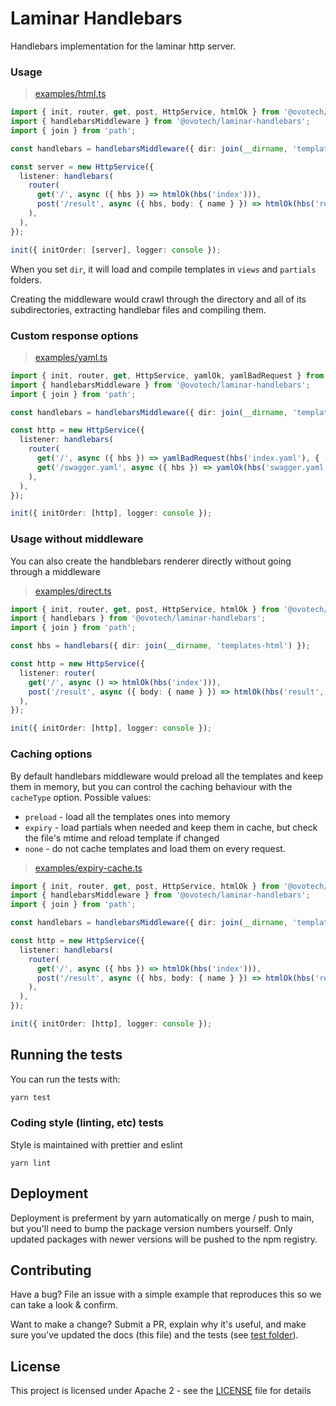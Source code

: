 # Laminar Handlebars

Handlebars implementation for the laminar http server.

### Usage

> [examples/html.ts](https://github.com/ovotech/laminar/tree/main/packages/laminar-handlebars/examples/html.ts)

```typescript
import { init, router, get, post, HttpService, htmlOk } from '@ovotech/laminar';
import { handlebarsMiddleware } from '@ovotech/laminar-handlebars';
import { join } from 'path';

const handlebars = handlebarsMiddleware({ dir: join(__dirname, 'templates-html') });

const server = new HttpService({
  listener: handlebars(
    router(
      get('/', async ({ hbs }) => htmlOk(hbs('index'))),
      post('/result', async ({ hbs, body: { name } }) => htmlOk(hbs('result', { name }))),
    ),
  ),
});

init({ initOrder: [server], logger: console });
```

When you set `dir`, it will load and compile templates in `views` and `partials` folders.

Creating the middleware would crawl through the directory and all of its subdirectories, extracting handlebar files and compiling them.

### Custom response options

> [examples/yaml.ts](https://github.com/ovotech/laminar/tree/main/packages/laminar-handlebars/examples/yaml.ts)

```typescript
import { init, router, get, HttpService, yamlOk, yamlBadRequest } from '@ovotech/laminar';
import { handlebarsMiddleware } from '@ovotech/laminar-handlebars';
import { join } from 'path';

const handlebars = handlebarsMiddleware({ dir: join(__dirname, 'templates-yaml'), views: 'yaml', extension: 'hbr' });

const http = new HttpService({
  listener: handlebars(
    router(
      get('/', async ({ hbs }) => yamlBadRequest(hbs('index.yaml'), { 'X-Index': 'true' })),
      get('/swagger.yaml', async ({ hbs }) => yamlOk(hbs('swagger.yaml', { version: 10 }))),
    ),
  ),
});

init({ initOrder: [http], logger: console });
```

### Usage without middleware

You can also create the handblebars renderer directly without going through a middleware

> [examples/direct.ts](https://github.com/ovotech/laminar/tree/main/packages/laminar-handlebars/examples/direct.ts)

```typescript
import { init, router, get, post, HttpService, htmlOk } from '@ovotech/laminar';
import { handlebars } from '@ovotech/laminar-handlebars';
import { join } from 'path';

const hbs = handlebars({ dir: join(__dirname, 'templates-html') });

const http = new HttpService({
  listener: router(
    get('/', async () => htmlOk(hbs('index'))),
    post('/result', async ({ body: { name } }) => htmlOk(hbs('result', { name }))),
  ),
});

init({ initOrder: [http], logger: console });
```

### Caching options

By default handlebars middleware would preload all the templates and keep them in memory, but you can control the caching behaviour with the `cacheType` option. Possible values:

- `preload` - load all the templates ones into memory
- `expiry` - load partials when needed and keep them in cache, but check the file's mtime and reload template if changed
- `none` - do not cache templates and load them on every request.

> [examples/expiry-cache.ts](https://github.com/ovotech/laminar/tree/main/packages/laminar-handlebars/examples/expiry-cache.ts)

```typescript
import { init, router, get, post, HttpService, htmlOk } from '@ovotech/laminar';
import { handlebarsMiddleware } from '@ovotech/laminar-handlebars';
import { join } from 'path';

const handlebars = handlebarsMiddleware({ dir: join(__dirname, 'templates-html'), cacheType: 'expiry' });

const http = new HttpService({
  listener: handlebars(
    router(
      get('/', async ({ hbs }) => htmlOk(hbs('index'))),
      post('/result', async ({ hbs, body: { name } }) => htmlOk(hbs('result', { name }))),
    ),
  ),
});

init({ initOrder: [http], logger: console });
```

## Running the tests

You can run the tests with:

```bash
yarn test
```

### Coding style (linting, etc) tests

Style is maintained with prettier and eslint

```
yarn lint
```

## Deployment

Deployment is preferment by yarn automatically on merge / push to main, but you'll need to bump the package version numbers yourself. Only updated packages with newer versions will be pushed to the npm registry.

## Contributing

Have a bug? File an issue with a simple example that reproduces this so we can take a look & confirm.

Want to make a change? Submit a PR, explain why it's useful, and make sure you've updated the docs (this file) and the tests (see [test folder](https://github.com/ovotech/laminar/tree/main/packages/laminar-handlebars/test)).

## License

This project is licensed under Apache 2 - see the [LICENSE](https://github.com/ovotech/laminar/tree/main/packages/laminar-handlebars/LICENSE) file for details
